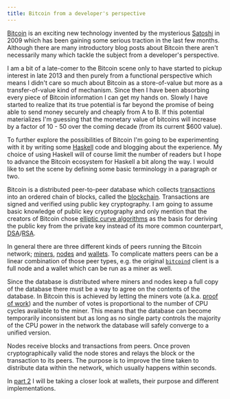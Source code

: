 ```yaml
---
title: Bitcoin from a developer's perspective
---
```


[Bitcoin](https://bitcoin.org/en/) is an exciting new technology invented by the mysterious [Satoshi](http://en.wikipedia.org/wiki/Satoshi_Nakamoto) in 2009 which has been gaining some serious traction in the last few months. Although there are many introductory blog posts about Bitcoin there aren't necessarily many which tackle the subject from a developer's perspective.

I am a bit of a late-comer to the Bitcoin scene only to have started to pickup interest in late 2013 and then purely from a functional perspective which means I didn't care so much about Bitcoin as a store-of-value but more as a transfer-of-value kind of mechanism. Since then I have been absorbing every piece of Bitcoin information I can get my hands on. Slowly I have started to realize that its true potential is far beyond the promise of being able to send money securely and cheaply from A to B. If this potential materializes I'm guessing that the monetary value of bitcoins will increase by a factor of 10 - 50 over the coming decade (from its current $600 value).

To further explore the possibilities of Bitcoin I'm going to be experimenting with it by writing some [Haskell](http://www.haskell.org/haskellwiki/Haskell) code and blogging about the experience. My choice of using Haskell will of course limit the number of readers but I hope to advance the Bitcoin ecosystem for Haskell a bit along the way. I would like to set the scene by defining some basic terminology in a paragraph or two.

Bitcoin is a distributed peer-to-peer database which collects [transactions](https://en.bitcoin.it/wiki/Transaction) into an ordered chain of blocks, called the [blockchain](https://en.bitcoin.it/wiki/Blockchain). Transactions are signed and verified using public key cryptography. I am going to assume basic knowledge of public key cryptography and only mention that the creators of Bitcoin chose [elliptic curve algorithms](http://en.wikipedia.org/wiki/Elliptic_curve_cryptography) as the basis for deriving the public key from the private key instead of its more common counterpart, [DSA](http://en.wikipedia.org/wiki/Digital_Signature_Algorithm)/[RSA](http://en.wikipedia.org/wiki/RSA_(cryptosystem)).

In general there are three different kinds of peers running the Bitcoin network; [miners](https://en.bitcoin.it/wiki/Mining), [nodes](https://en.bitcoin.it/wiki/Node) and [wallets](https://en.bitcoin.it/wiki/Wallet). To complicate matters peers can be a linear combination of those peer types, e.g. the original [`bitcoind`](https://en.bitcoin.it/wiki/Bitcoind) client is a full node and a wallet which can be run as a miner as well.

Since the database is distributed where miners and nodes keep a full copy of the database there must be a way to agree on the contents of the database. In Bitcoin this is achieved by letting the miners vote (a.k.a. [proof of work](https://en.bitcoin.it/wiki/Proof_of_work)) and the number of votes is proportional to the number of CPU cycles available to the miner. This means that the database can become temporarily inconsistent but as long as no single party controls the majority of the CPU power in the network the database will safely converge to a unified version.

Nodes receive blocks and transactions from peers. Once proven cryptographically valid the node stores and relays the block or the transaction to its peers. The purpose is to improve the time taken to distribute data within the network, which usually happens within seconds. 

In [part 2](/2014/08/bitcoin-wallets/) I will be taking a closer look at wallets, their purpose and different implementations.
